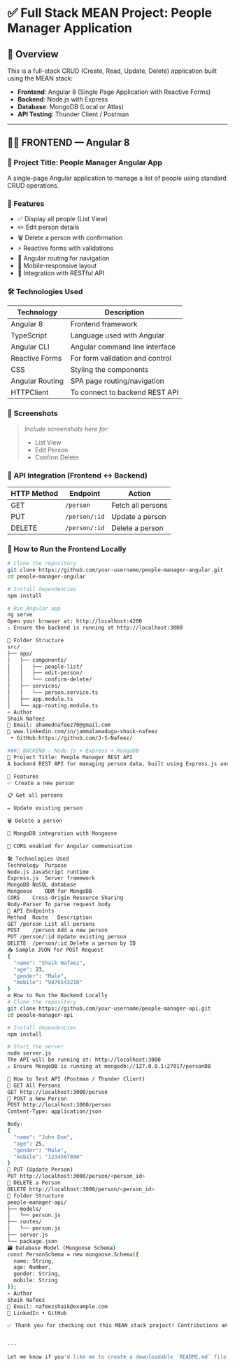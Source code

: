 # ✅ Full Stack MEAN Project: People Manager Application

## 🚀 Overview

This is a full-stack CRUD (Create, Read, Update, Delete) application built using the MEAN stack:

- **Frontend**: Angular 8 (Single Page Application with Reactive Forms)
- **Backend**: Node.js with Express
- **Database**: MongoDB (Local or Atlas)
- **API Testing**: Thunder Client / Postman

---

## 👨‍💻 FRONTEND — Angular 8

### 📌 Project Title: People Manager Angular App

A single-page Angular application to manage a list of people using standard CRUD operations.

### 🎯 Features

- ✅ Display all people (List View)
- ✏️ Edit person details
- 🗑️ Delete a person with confirmation
- ⚡ Reactive forms with validations
- 🧭 Angular routing for navigation
- 📱 Mobile-responsive layout
- 🔄 Integration with RESTful API

### 🛠️ Technologies Used

| Technology       | Description                        |
|------------------|------------------------------------|
| Angular 8        | Frontend framework                 |
| TypeScript       | Language used with Angular         |
| Angular CLI      | Angular command line interface     |
| Reactive Forms   | For form validation and control    |
| CSS              | Styling the components             |
| Angular Routing  | SPA page routing/navigation        |
| HTTPClient       | To connect to backend REST API     |

### 📸 Screenshots

> _Include screenshots here for:_
> - List View
> - Edit Person
> - Confirm Delete

### 🔗 API Integration (Frontend ↔ Backend)

| HTTP Method | Endpoint         | Action            |
|-------------|------------------|-------------------|
| GET         | `/person`        | Fetch all persons |
| PUT         | `/person/:id`    | Update a person   |
| DELETE      | `/person/:id`    | Delete a person   |

### 🚀 How to Run the Frontend Locally

```bash
# Clone the repository
git clone https://github.com/your-username/people-manager-angular.git
cd people-manager-angular

# Install dependencies
npm install

# Run Angular app
ng serve
Open your browser at: http://localhost:4200
⚠️ Ensure the backend is running at http://localhost:3000

📂 Folder Structure
src/
├── app/
│   ├── components/
│   │   ├── people-list/
│   │   ├── edit-person/
│   │   └── confirm-delete/
│   ├── services/
│   │   └── person.service.ts
│   ├── app.module.ts
│   └── app-routing.module.ts
✍️ Author
Shaik Nafeez
📧 Email: ahamednafeez70@gmail.com
🔗 www.linkedin.com/in/jammalamadugu-shaik-nafeez
 • GitHub:https://github.com/J-S-Nafeez/

###🔧 BACKEND — Node.js + Express + MongoDB
📌 Project Title: People Manager REST API
A backend REST API for managing person data, built using Express.js and MongoDB with Mongoose.

🎯 Features
✅ Create a new person

📋 Get all persons

✏️ Update existing person

🗑️ Delete a person

🧩 MongoDB integration with Mongoose

🔐 CORS enabled for Angular communication

🛠️ Technologies Used
Technology	Purpose
Node.js	JavaScript runtime
Express.js	Server framework
MongoDB	NoSQL database
Mongoose	ODM for MongoDB
CORS	Cross-Origin Resource Sharing
Body-Parser	To parse request body
🔗 API Endpoints
Method	Route	Description
GET	/person	List all persons
POST	/person	Add a new person
PUT	/person/:id	Update existing person
DELETE	/person/:id	Delete a person by ID
📥 Sample JSON for POST Request
{
  "name": "Shaik Nafeez",
  "age": 23,
  "gender": "Male",
  "mobile": "9876543210"
}
⚙️ How to Run the Backend Locally
# Clone the repository
git clone https://github.com/your-username/people-manager-api.git
cd people-manager-api

# Install dependencies
npm install

# Start the server
node server.js
The API will be running at: http://localhost:3000
⚠️ Ensure MongoDB is running at mongodb://127.0.0.1:27017/personDB

🧪 How to Test API (Postman / Thunder Client)
🔸 GET All Persons
GET http://localhost:3000/person
🔸 POST a New Person
POST http://localhost:3000/person
Content-Type: application/json

Body:
{
  "name": "John Doe",
  "age": 25,
  "gender": "Male",
  "mobile": "1234567890"
}
🔸 PUT (Update Person)
PUT http://localhost:3000/person/<person_id>
🔸 DELETE a Person
DELETE http://localhost:3000/person/<person_id>
📂 Folder Structure
people-manager-api/
├── models/
│   └── person.js
├── routes/
│   └── person.js
├── server.js
└── package.json
🗃️ Database Model (Mongoose Schema)
const PersonSchema = new mongoose.Schema({
  name: String,
  age: Number,
  gender: String,
  mobile: String
});
✍️ Author
Shaik Nafeez
📧 Email: nafeezshaik@example.com
🔗 LinkedIn • GitHub

✅ Thank you for checking out this MEAN stack project! Contributions and feedback are welcome. Happy coding!


---

Let me know if you'd like me to create a downloadable `README.md` file or include live links for LinkedIn/GitHub.

